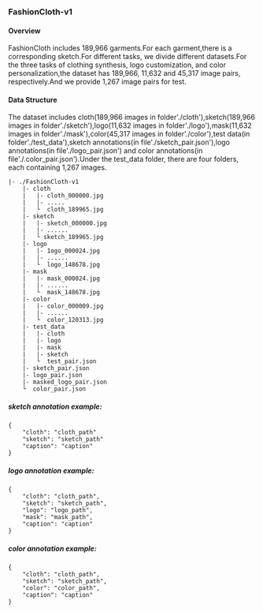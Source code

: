 ### FashionCloth-v1
#### Overview
FashionCloth includes 189,966 garments.For each garment,there is a corresponding sketch.For different tasks, we divide different datasets.For the three tasks of clothing synthesis, logo customization, and color personalization,the dataset has 189,966,  11,632 and 45,317 image pairs, respectively.And we provide 1,267 image pairs for test.

#### Data Structure
The dataset includes cloth(189,966 images in folder'./cloth'),sketch(189,966 images in folder'./sketch'),logo(11,632 images in folder'./logo'),mask(11,632 images in folder'./mask'),color(45,317 images in folder'./color'),test data(in folder'./test_data'),sketch annotations(in file'./sketch_pair.json'),logo annotations(in file'./logo_pair.json') and color annotations(in file'./.color_pair.json').Under the test_data folder, there are four folders, each containing 1,267 images.
```
|- ./FashionCloth-v1   
    |- cloth
    |   |- cloth_000000.jpg
    |   |- .....
    |   └  cloth_189965.jpg
    |- sketch 
    |   |- sketch_000000.jpg
    |   |- ......
    |   └ sketch_189965.jpg
    |- logo
    |   |- 1ogo_000024.jpg
    |   |- ......
    |   └  logo_148678.jpg
    |- mask
    |   |- mask_000024.jpg
    |   |- ......
    |   └  mask_148678.jpg
    |- color
    |   |- color_000009.jpg
    |   |- ......
    |   └  color_120313.jpg
    |- test_data
    |   |- cloth
    |   |- logo
    |   |- mask
    |   |- sketch
    |   └  test_pair.json
    |- sketch_pair.json
    |- logo_pair.json
    |- masked_logo_pair.json
    └  color_pair.json
```
##### sketch annotation example:
```
{
    "cloth": "cloth_path"
    "sketch": "sketch_path"
    "caption": "caption"
}
```
##### logo annotation example:
```
{
    "cloth": "cloth_path",
    "sketch": "sketch_path",
    "logo": "logo_path",
    "mask": "mask_path",
    "caption": "caption"
}
```
##### color annotation example:
```
{
    "cloth": "cloth_path",
    "sketch": "sketch_path",
    "color": "color_path",
    "caption": "caption"
}
```

